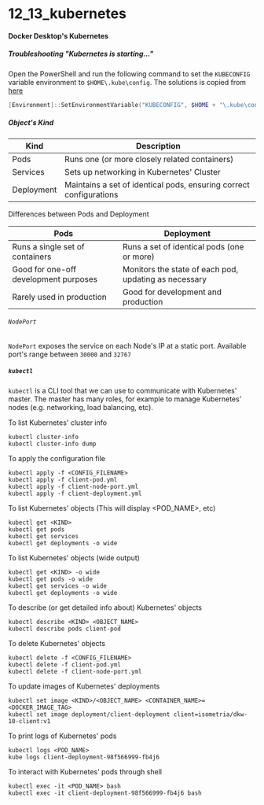 # 12_13_kubernetes
#### Docker Desktop's Kubernetes
##### Troubleshooting "Kubernetes is starting..."
Open the PowerShell and run the following command to set the `KUBECONFIG` variable environment to `$HOME\.kube\config`. The solutions is copied from [here](https://github.com/docker/for-win/issues/1649#issuecomment-366658253)
```powershell
[Environment]::SetEnvironmentVariable("KUBECONFIG", $HOME + "\.kube\config", [EnvironmentVariableTarget]::Machine)
```

##### Object's Kind #####
| Kind | Description |
|---|--------------------------------------------------------------------|
| Pods 			 | Runs one (or more closely related containers) |
| Services		 | Sets up networking in Kubernetes' Cluster |
| Deployment	 | Maintains a set of identical pods, ensuring correct configurations |

Differences between Pods and Deployment

| Pods | Deployment |
|---|---|
| Runs a single set of containers | Runs a set of identical pods (one or more) |
| Good for one-off development purposes | Monitors the state of each pod, updating as necessary |
| Rarely used in production | Good for development and production |

###### `NodePort` #######
`NodePort` exposes the service on each Node's IP at a static port. Available port's range between `30000` and `32767`

##### `kubectl` #####
`kubectl` is a CLI tool that we can use to communicate with Kubernetes' master. The master has many roles, for example to manage Kubernetes' nodes (e.g. networking, load balancing, etc).

To list Kubernetes' cluster info
```console
kubectl cluster-info
kubectl cluster-info dump
```

To apply the configuration file
```console
kubectl apply -f <CONFIG_FILENAME>
kubectl apply -f client-pod.yml
kubectl apply -f client-node-port.yml
kubectl apply -f client-deployment.yml
```

To list Kubernetes' objects (This will display <POD_NAME>, etc)
```console
kubectl get <KIND>
kubectl get pods
kubectl get services
kubectl get deployments -o wide
```

To list Kubernetes' objects (wide output)
```console
kubectl get <KIND> -o wide
kubectl get pods -o wide
kubectl get services -o wide
kubectl get deployments -o wide
```

To describe (or get detailed info about) Kubernetes' objects
```console
kubectl describe <KIND> <OBJECT_NAME>
kubectl describe pods client-pod
```

To delete Kubernetes' objects
```console
kubectl delete -f <CONFIG_FILENAME>
kubectl delete -f client-pod.yml
kubectl delete -f client-node-port.yml
```

To update images of Kubernetes' deployments
```console
kubectl set image <KIND>/<OBJECT_NAME> <CONTAINER_NAME>=<DOCKER_IMAGE_TAG>
kubectl set image deployment/client-deployment client=isometria/dkw-10-client:v1
```

To print logs of Kubernetes' pods
```console
kubectl logs <POD_NAME>
kube logs client-deployment-98f566999-fb4j6
```

To interact with Kubernetes' pods through shell
```console
kubectl exec -it <POD_NAME> bash
kubectl exec -it client-deployment-98f566999-fb4j6 bash
```